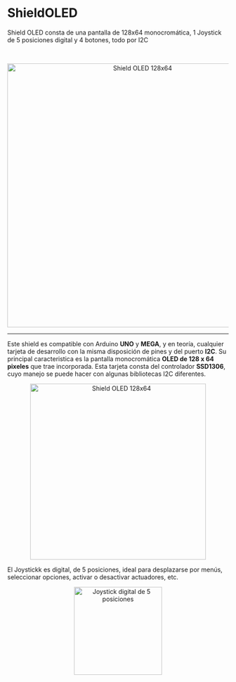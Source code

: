 # ShieldOLED
Shield OLED consta de una pantalla de 128x64 monocromática, 1 Joystick de 5 posiciones digital y 4 botones, todo por I2C

<br>

<p align="center">
  <img src="https://github.com/user-attachments/assets/dcdf06f8-bd02-4f81-98c5-084477218ea8" alt="Shield OLED 128x64" width="600"/>
</p>

---

Este shield es compatible con Arduino **UNO** y **MEGA**, y en teoría, cualquier tarjeta de desarrollo con la misma disposición de pines y del puerto **I2C**. Su principal caracteristica es la pantalla monocromática **OLED de 128 x 64 pixeles** que trae incorporada. Esta tarjeta consta del controlador **SSD1306**, cuyo manejo se puede hacer con algunas bibliotecas I2C diferentes.

<p align="center">
  <img src="https://github.com/user-attachments/assets/cebdb68c-9965-4e3e-93d1-0c78c1f04b5a" alt="Shield OLED 128x64" width="400"/>
</p>

El Joystickk es digital, de 5 posiciones, ideal para desplazarse por menús, seleccionar opciones, activar o desactivar actuadores, etc.

<p align="center">
  <img src="https://github.com/user-attachments/assets/bd0dee22-d6b6-414b-9162-9a5238ce0fe9" alt="Joystick digital de 5 posiciones" width="200"/>
</p>
